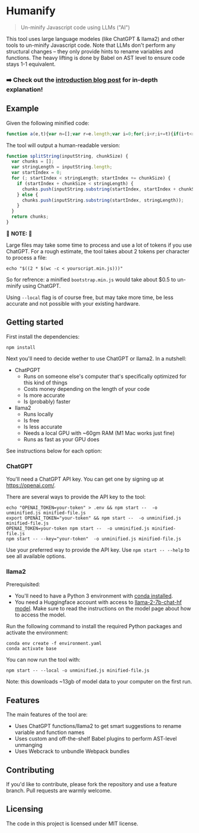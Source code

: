 # Humanify
> Un-minify Javascript code using LLMs ("AI")

This tool uses large language modeles (like ChatGPT & llama2) and other tools to
un-minify Javascript code. Note that LLMs don't perform any structural changes –
they only provide hints to rename variables and functions. The heavy lifting is
done by Babel on AST level to ensure code stays 1-1 equivalent.

### ➡️ Check out the [introduction blog post][blogpost] for in-depth explanation!

[blogpost]: https://thejunkland.com/blog/using-llms-to-reverse-javascript-minification

## Example

Given the following minified code:

```javascript
function a(e,t){var n=[];var r=e.length;var i=0;for(;i<r;i+=t){if(i+t<r){n.push(e.substring(i,i+t))}else{n.push(e.substring(i,r))}}return n}
```

The tool will output a human-readable version:

```javascript
function splitString(inputString, chunkSize) {
  var chunks = [];
  var stringLength = inputString.length;
  var startIndex = 0;
  for (; startIndex < stringLength; startIndex += chunkSize) {
    if (startIndex + chunkSize < stringLength) {
      chunks.push(inputString.substring(startIndex, startIndex + chunkSize));
    } else {
      chunks.push(inputString.substring(startIndex, stringLength));
    }
  }
  return chunks;
}
```

🚨 **NOTE:** 🚨

Large files may take some time to process and use a lot of tokens if you use
ChatGPT. For a rough estimate, the tool takes about 2 tokens per character to
process a file:

```shell
echo "$((2 * $(wc -c < yourscript.min.js)))"
```

So for refrence: a minified `bootstrap.min.js` would take about $0.5 to
un-minify using ChatGPT.

Using `--local` flag is of course free, but may take more time, be less accurate
and not possible with your existing hardware.

## Getting started

First install the dependencies:

```shell
npm install
```

Next you'll need to decide wether to use ChatGPT or llama2. In a nutshell:

* ChatPGPT
  * Runs on someone else's computer that's specifically optimized for this kind
    of things
  * Costs money depending on the length of your code
  * Is more accurate
  * Is (probably) faster
* llama2
  * Runs locally
  * Is free
  * Is less accurate
  * Needs a local GPU with ~60gm RAM (M1 Mac works just fine)
  * Runs as fast as your GPU does

See instructions below for each option:

### ChatGPT

You'll need a ChatGPT API key. You can get one by signing up at
https://openai.com/.

There are several ways to provide the API key to the tool:
```shell
echo "OPENAI_TOKEN=your-token" > .env && npm start --  -o unminified.js minified-file.js
export OPENAI_TOKEN="your-token" && npm start --  -o unminified.js minified-file.js
OPENAI_TOKEN=your-token npm start --  -o unminified.js minified-file.js
npm start -- --key="your-token"  -o unminified.js minified-file.js
```

Use your preferred way to provide the API key. Use `npm start -- --help` to see
all available options.

### llama2

Prerequisited:
* You'll need to have a Python 3 environment with [conda installed][conda].
* You need a Huggingface account with access to [llama-2-7b-chat-hf
  model][llama2model]. Make sure to read the instructions on the model page
  about how to access the model.

[conda]: https://docs.conda.io/projects/conda/en/stable/user-guide/install/index.html
[llama2model]: https://huggingface.co/meta-llama/Llama-2-7b-chat-hf

Run the following command to install the required Python packages and activate the environment:

```shell
conda env create -f environment.yaml
conda activate base
```

You can now run the tool with:

```shell
npm start -- --local -o unminified.js minified-file.js
```

Note: this downloads ~13gb of model data to your computer on the first run.

## Features

The main features of the tool are:
* Uses ChatGPT functions/llama2 to get smart suggestions to rename variable and
  function names
* Uses custom and off-the-shelf Babel plugins to perform AST-level unmanging
* Uses Webcrack to unbundle Webpack bundles

## Contributing

If you'd like to contribute, please fork the repository and use a feature
branch. Pull requests are warmly welcome.

## Licensing

The code in this project is licensed under MIT license.
